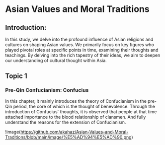 # Asian Values and Moral Traditions

## Introduction:
In this study, we delve into the profound influence of Asian religions and cultures on shaping Asian values. We primarily focus on key figures who played pivotal roles at specific points in time, examining their thoughts and teachings. By delving into the rich tapestry of their ideas, we aim to deepen our understanding of cultural thought within Asia.

## Topic 1
### Pre-Qin Confucianism: Confucius
In this chapter, it mainly introduces the theory of Confucianism in the pre-Qin period, the core of which is the thought of benevolence. Through the introduction of Confucius' thoughts, it is observed that people at that time attached importance to the blood relationship of clansmen. And fully understand the reasons for the extension of Confucianism.

!image(https://github.com/akahaz/Asian-Values-and-Moral-Traditions/blob/main/image/%E5%AD%94%E5%AD%90.png)
